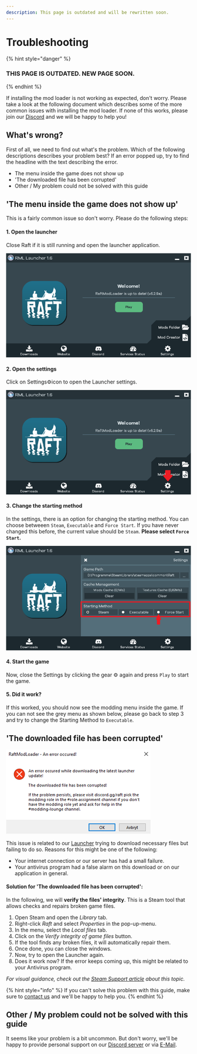 ```yaml
---
description: This page is outdated and will be rewritten soon.
---
```


# Troubleshooting

{% hint style="danger" %}
### THIS PAGE IS OUTDATED. NEW PAGE SOON.
{% endhint %}

If installing the mod loader is not working as expected, don't worry. Please take a look at the following document which describes some of the more common issues with installing the mod loader. If none of this works, please join our [Discord](https://raftmodding.com/discord) and we will be happy to help you!

## What's wrong?

First of all, we need to find out what's the problem. Which of the following descriptions describes your problem best? If an error popped up, try to find the headline with the text describing the error.

* The menu inside the game does not show up
* 'The downloaded file has been corrupted'
* Other / My problem could not be solved with this guide

## 'The menu inside the game does not show up' <a href="#menu-not-showing-up" id="menu-not-showing-up"></a>

This is a fairly common issue so don't worry. Please do the following steps:

#### 1. Open the launcher

Close Raft if it is still running and open the launcher application.

![This is the application we need](../../.gitbook/assets/launcher.png)

#### 2. Open the settings

Click on Settings:gear:icon to open the Launcher settings.

![](../../.gitbook/assets/settings.png)

#### 3. Change the starting method

In the settings, there is an option for changing the starting method. You can choose betweeen `Steam`, `Executable` and `Force Start`. If you have never changed this before, the current value should be `Steam`. **Please select `Force Start`.**

![In the settings menu, select 'Force Start' in the 'Starting Method' panel.](../../.gitbook/assets/starting-method.png)

#### **4. Start the game**

Now, close the Settings by clicking the gear :gear: again and press `Play` to start the game.

#### 5. Did it work?

If this worked, you should now see the modding menu inside the game. If you can not see the grey menu as shown below, please go back to step 3 and try to change the Starting Method to `Executable`.

## 'The downloaded file has been corrupted' <a href="#corrupted" id="corrupted"></a>

![The error that came up should look like this.](../../.gitbook/assets/corrupted.png)

This issue is related to our [Launcher](https://www.raftmodding.com/download) trying to download necessary files but failing to do so. Reasons for this might be one of the following:

* Your internet connection or our server has had a small failure.
* Your antivirus program had a false alarm on this download or on our application in general.

#### Solution for 'The downloaded file has been corrupted':

In the following, we will **verify the files' integrity**. This is a Steam tool that allows checks and repairs broken game files.

1. Open Steam and open the _Library_ tab.
2. Right-click _Raft_ and select _Properties_ in the pop-up-menu.
3. In the menu, select the _Local files_ tab.
4. Click on the _Verify integrity of game files_ button.
5. If the tool finds any broken files, it will automatically repair them.
6. Once done, you can close the windows.
7. Now, try to open the Launcher again.
8. Does it work now? If the error keeps coming up, this might be related to your Antivirus program.

_For visual guidance, check out the_ [_Steam Support article_](https://support.steampowered.com/kb\_article.php?ref=2037-QEUH-3335) _about this topic._

{% hint style="info" %}
If you can't solve this problem with this guide, make sure to [contact us](https://api.raftmodding.com/tutorials/how-to-install-raftmodloader/troubleshooting#other) and we'll be happy to help you.
{% endhint %}

## Other / My problem could not be solved with this guide <a href="#other" id="other"></a>

It seems like your problem is a bit uncommon. But don't worry, we'll be happy to provide personal support on our [Discord server](https://raftmodding.com/discord) or via [E-Mail](https://raftmodding.com/contact).
